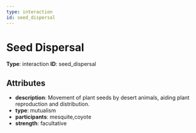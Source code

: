 ```yaml
---
type: interaction
id: seed_dispersal
---
```


# Seed Dispersal

**Type**: interaction
**ID**: seed_dispersal

## Attributes

- **description**: Movement of plant seeds by desert animals, aiding plant reproduction and distribution.
- **type**: mutualism
- **participants**: mesquite,coyote
- **strength**: facultative

